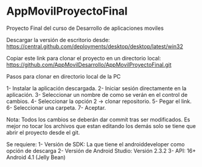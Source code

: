 # AppMovilProyectoFinal
Proyecto Final del curso de Desarrollo de aplicaciones moviles

Descargar la versión de escritorio desde: https://central.github.com/deployments/desktop/desktop/latest/win32

Copiar este link para clonar el proyecto en un directorio local: https://github.com/AppMovilDesarrollo/AppMovilProyectoFinal.git

Pasos para clonar en directorio local de la PC

1- Instalar la aplicación descargada.
2- Iniciar sesión directamente en la aplicación.
3- Seleccionar un nombre de como se verán en el control de cambios.
4- Seleccionar la opción 2 -> clonar repositorio.
5- Pegar el link.
6- Seleccionar una carpeta.
7- Aceptar.

Nota: Todos los cambios se deberán dar commit tras ser modificados. Es mejor no tocar los archivos que estan editando los demás solo se tiene que abrir el proyecto desde el git.

Se requiere: 
1- Versión de SDK: La que tiene el androiddeveloper como opción de descarga
2- Versión de Android Studio: Versión 2.3.2
3- API: 16+ Android 4.1 (Jelly Bean)

